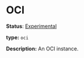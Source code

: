 # OCI

**Status**: [Experimental][DocumentStatus]

**type:** `oci`

**Description:** An OCI instance.

<!-- semconv oci -->

<!-- endsemconv -->

[DocumentStatus]: https://github.com/open-telemetry/opentelemetry-specification/blob/v1.21.0/specification/document-status.md
